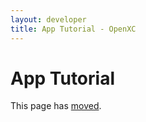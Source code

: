```yaml
---
layout: developer
title: App Tutorial - OpenXC
---
```


<div class="page-header">
    <h1>App Tutorial</h1>
</div>

This page has [moved](/android/tutorial.html).
